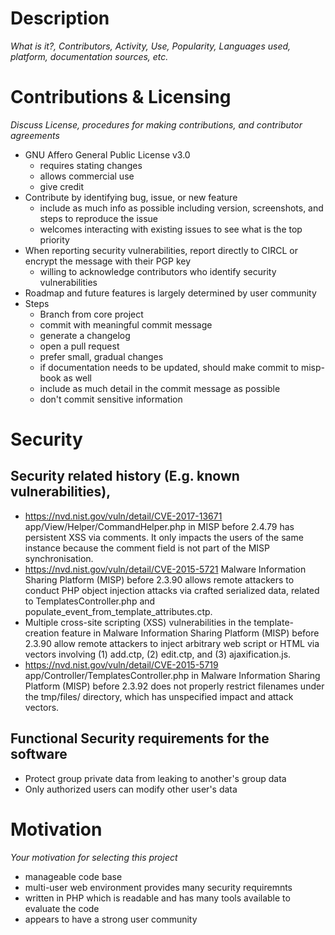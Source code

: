 # Description
*What is it?, Contributors, Activity, Use, Popularity, Languages used, platform, documentation sources, etc.*

# Contributions & Licensing
*Discuss License, procedures for making contributions, and contributor agreements*
* GNU Affero General Public License v3.0
  * requires stating changes
  * allows commercial use
  * give credit
* Contribute by identifying bug, issue, or new feature
  * include as much info as possible including version, screenshots, and steps to reproduce the issue
  * welcomes interacting with existing issues to see what is the top priority
* When reporting security vulnerabilities, report directly to CIRCL or encrypt the message with their PGP key
  * willing to acknowledge contributors who identify security vulnerabilities
* Roadmap and future features is largely determined by user community
* Steps
  * Branch from core project
  * commit with meaningful commit message
  * generate a changelog
  * open a pull request
  * prefer small, gradual changes
  * if documentation needs to be updated, should make commit to misp-book as well
  * include as much detail in the commit message as possible
  * don't commit sensitive information

# Security
## Security related history (E.g. known vulnerabilities), 
* https://nvd.nist.gov/vuln/detail/CVE-2017-13671 app/View/Helper/CommandHelper.php in MISP before 2.4.79 has persistent XSS via comments. It only impacts the users of the same instance because the comment field is not part of the MISP synchronisation.
* https://nvd.nist.gov/vuln/detail/CVE-2015-5721 Malware Information Sharing Platform (MISP) before 2.3.90 allows remote attackers to conduct PHP object injection attacks via crafted serialized data, related to TemplatesController.php and populate_event_from_template_attributes.ctp.
* Multiple cross-site scripting (XSS) vulnerabilities in the template-creation feature in Malware Information Sharing Platform (MISP) before 2.3.90 allow remote attackers to inject arbitrary web script or HTML via vectors involving (1) add.ctp, (2) edit.ctp, and (3) ajaxification.js.
* https://nvd.nist.gov/vuln/detail/CVE-2015-5719 app/Controller/TemplatesController.php in Malware Information Sharing Platform (MISP) before 2.3.92 does not properly restrict filenames under the tmp/files/ directory, which has unspecified impact and attack vectors.

## Functional Security requirements for the software
* Protect group private data from leaking to another's group data
* Only authorized users can modify other user's data

# Motivation
*Your motivation for selecting this project*
* manageable code base
* multi-user web environment provides many security requiremnts
* written in PHP which is readable and has many tools available to evaluate the code
* appears to have a strong user community
